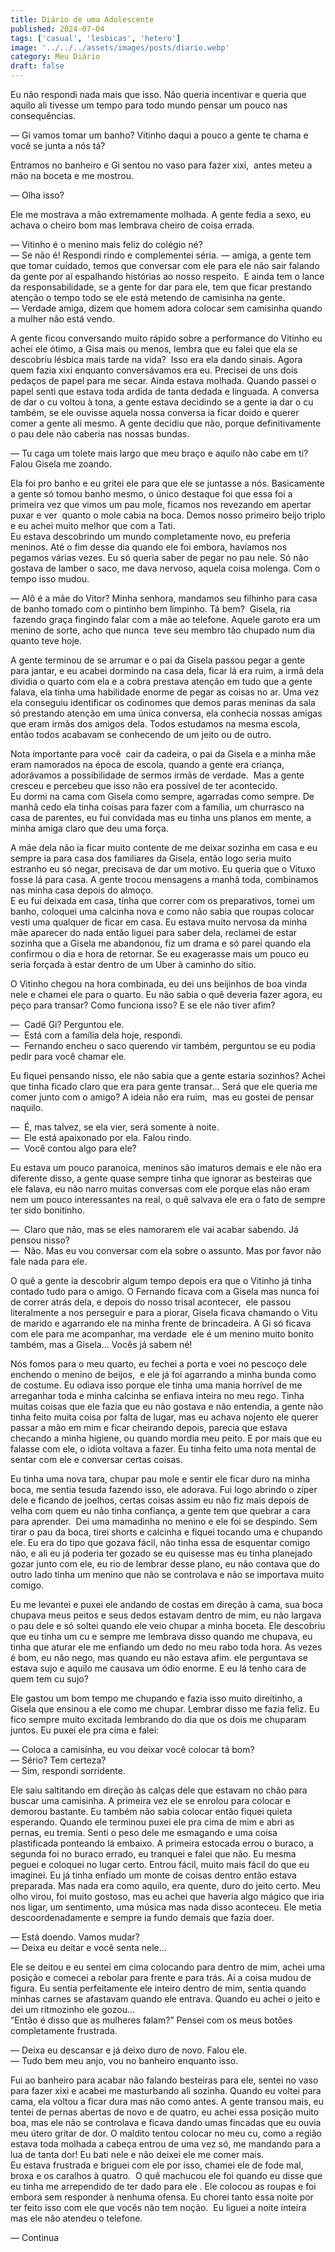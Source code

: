 ```yaml
---
title: Diário de uma Adolescente
published: 2024-07-04
tags: ['casual', 'lesbicas', 'hetero']
image: '../../../assets/images/posts/diario.webp'
category: Meu Diário
draft: false
---
```

Eu não respondi nada mais que isso. Não queria incentivar e queria que aquilo ali tivesse um tempo para todo mundo pensar um pouco nas consequências.

— Gi vamos tomar um banho? Vitinho daqui a pouco a gente te chama e você se junta a nós tá?

Entramos no banheiro e Gi sentou no vaso para fazer xixi,  antes meteu a mão na boceta e me mostrou.

— Olha isso?

Ele me mostrava a mão extremamente molhada. A gente fedia a sexo, eu achava o cheiro bom mas lembrava cheiro de coisa errada.

— Vitinho é o menino mais feliz do colégio né?   
— Se não é! Respondi rindo e complementei séria. — amiga, a gente tem que tomar cuidado, temos que conversar com ele para ele não sair falando da gente por aí espalhando histórias ao nosso respeito.  E ainda tem o lance da responsabilidade, se a gente for dar para ele, tem que ficar prestando atenção o tempo todo se ele está metendo de camisinha na gente.  
— Verdade amiga, dizem que homem adora colocar sem camisinha quando a mulher não está vendo.

A gente ficou conversando muito rápido sobre a performance do Vitinho eu achei ele ótimo, a Gisa mais ou menos, lembra que eu falei que ela se descobriu lésbica mais tarde na vida?  Isso era ela dando sinais. Agora quem fazia xixi enquanto conversávamos era eu. Precisei de uns dois pedaços de papel para me secar. Ainda estava molhada. Quando passei o papel senti que estava toda ardida de tanta dedada e linguada. A conversa de dar o cu voltou à tona, a gente estava decidindo se a gente ia dar o cu também, se ele ouvisse aquela nossa conversa ia ficar doido e querer comer a gente ali mesmo. A gente decidiu que não, porque definitivamente o pau dele não caberia nas nossas bundas.

— Tu caga um tolete mais largo que meu braço e aquilo não cabe em ti? Falou Gisela me zoando.

Ela foi pro banho e eu gritei ele para que ele se juntasse a nós. Basicamente a gente só tomou banho mesmo, o único destaque foi que essa foi a primeira vez que vimos um pau mole, ficamos nos revezando em apertar puxar e ver  quanto o mole cabia na boca. Demos nosso primeiro beijo triplo e eu achei muito melhor que com a Tati.  
Eu estava descobrindo um mundo completamente novo, eu preferia meninos. Até o fim desse dia quando ele foi embora, havíamos nos pegamos várias vezes. Eu só queria saber de pegar no pau nele. Só não gostava de lamber o saco, me dava nervoso, aquela coisa molenga. Com o tempo isso mudou.

— Alô é a mãe do Vitor? Minha senhora, mandamos seu filhinho para casa de banho tomado com o pintinho bem limpinho. Tá bem?  Gisela, ria  fazendo graça fingindo falar com a mãe ao telefone. Aquele garoto era um menino de sorte, acho que nunca  teve seu membro tão chupado num dia quanto teve hoje.

A gente terminou de se arrumar e o pai da Gisela passou pegar a gente para jantar, e eu acabei dormindo na casa dela, ficar lá era ruim, a irmã dela dividia o quarto com ela e a cobra prestava atenção em tudo que a gente falava, ela tinha uma habilidade enorme de pegar as coisas no ar. Uma vez ela conseguiu identificar os codinomes que demos paras meninas da sala só prestando atenção em uma única conversa, ela conhecia nossas amigas que eram irmãs dos amigos dela. Todos estudamos na mesma escola, então todos acabavam se conhecendo de um jeito ou de outro.

Nota importante para você  cair da cadeira, o pai da Gisela e a minha mãe eram namorados na época de escola, quando a gente era criança, adorávamos a possibilidade de sermos irmãs de verdade.  Mas a gente cresceu e percebeu que isso não era possível de ter acontecido.   
Eu dormi na cama com Gisela como sempre, agarradas como sempre. De manhã cedo ela tinha coisas para fazer com a família, um churrasco na casa de parentes, eu fui convidada mas eu tinha uns planos em mente, a minha amiga claro que deu uma força.

A mãe dela não ia ficar muito contente de me deixar sozinha em casa e eu sempre ia para casa dos familiares da Gisela, então logo seria muito estranho eu só negar, precisava de dar um motivo. Eu queria que o Vituxo fosse lá para casa. A gente trocou mensagens a manhã toda, combinamos nas minha casa depois do almoço.   
E eu fui deixada em casa, tinha que correr com os preparativos, tomei um banho, coloquei uma calcinha nova e como não sabia que roupas colocar vesti uma qualquer de ficar em casa. Eu estava muito nervosa da minha mãe aparecer do nada então liguei para saber dela, reclamei de estar sozinha que a Gisela me abandonou, fiz um drama e só parei quando ela confirmou o dia e hora de retornar. Se eu exagerasse mais um pouco eu seria forçada à estar dentro de um Uber à caminho do sítio.

O Vitinho chegou na hora combinada, eu dei uns beijinhos de boa vinda nele e chamei ele para o quarto. Eu não sabia o quê deveria fazer agora, eu peço para transar? Como funciona isso? E se ele não tiver afim?

—  Cadê Gi? Perguntou ele.  
—  Está com a família dela hoje, respondi.  
—  Fernando encheu o saco querendo vir também, perguntou se eu podia pedir para você chamar ele.

Eu fiquei pensando nisso, ele não sabia que a gente estaria sozinhos? Achei que tinha ficado claro que era para gente transar… Será que ele queria me comer junto com o amigo? A ideia não era ruim,  mas eu gostei de pensar naquilo.

—  É, mas talvez, se ela vier, será somente à noite.   
—  Ele está apaixonado por ela. Falou rindo.   
—  Você contou algo para ele?

Eu estava um pouco paranoica, meninos são imaturos demais e ele não era diferente disso, a gente quase sempre tinha que ignorar as besteiras que ele falava, eu não narro muitas conversas com ele porque elas não eram nem um pouco interessantes na real, o quê salvava ele era o fato de sempre ter sido bonitinho.

—  Claro que não, mas se eles namorarem ele vai acabar sabendo. Já pensou nisso?   
—  Não. Mas eu vou conversar com ela sobre o assunto. Mas por favor não fale nada para ele.

O quê a gente ia descobrir algum tempo depois era que o Vitinho já tinha contado tudo para o amigo. O Fernando ficava com a Gisela mas nunca foi de correr atrás dela, e depois do nosso trisal acontecer,  ele passou literalmente a nos perseguir e para a piorar, Gisela ficava chamando o Vitu de marido e agarrando ele na minha frente de brincadeira. A Gi só ficava com ele para me acompanhar, ma verdade  ele é um menino muito bonito também, mas a Gisela… Vocês já sabem né!

Nós fomos para o meu quarto, eu fechei a porta e voei no pescoço dele enchendo o menino de beijos,  e ele já foi agarrando a minha bunda como de costume. Eu odiava isso porque ele tinha uma mania horrível de me arreganhar toda e minha calcinha se enfiava inteira no meu rego. Tinha muitas coisas que ele fazia que eu não gostava e não entendia, a gente não tinha feito muita coisa por falta de lugar, mas eu achava nojento ele querer passar a mão em mim e ficar cheirando depois, parecia que estava checando a minha higiene, ou quando mordia meu peito. E por mais que eu falasse com ele, o idiota voltava a fazer. Eu tinha feito uma nota mental de sentar com ele e conversar certas coisas.

Eu tinha uma nova tara, chupar pau mole e sentir ele ficar duro na minha boca, me sentia tesuda fazendo isso, ele adorava. Fui logo abrindo o zíper dele e ficando de joelhos, certas coisas assim eu não fiz mais depois de velha com quem eu não tinha confiança, a gente tem que quebrar a cara para aprender.  Dei uma mamadinha no menino e ele foi se despindo. Sem tirar o pau da boca, tirei shorts e calcinha e fiquei tocando uma e chupando ele. Eu era do tipo que gozava fácil, não tinha essa de esquentar comigo não, e ali eu já poderia ter gozado se eu quisesse mas eu tinha planejado gozar junto com ele, eu rio de lembrar desse plano, eu não contava que do outro lado tinha um menino que não se controlava e não se importava muito comigo.

Eu me levantei e puxei ele andando de costas em direção à cama, sua boca chupava meus peitos e seus dedos estavam dentro de mim, eu não largava o pau dele e só soltei quando ele veio chupar a minha boceta. Ele descobriu que eu tinha um cu e sempre me lembrava disso quando me chupava, eu tinha que aturar ele me enfiando um dedo no meu rabo toda hora. As vezes é bom, eu não nego, mas quando eu não estava afim. ele perguntava se estava sujo e aquilo me causava um ódio enorme. E eu lá tenho cara de quem tem cu sujo?

Ele gastou um bom tempo me chupando e fazia isso muito direitinho, a Gisela que ensinou a ele como me chupar. Lembrar disso me fazia feliz. Eu fico sempre muito excitada lembrando do dia que os dois me chuparam juntos. Eu puxei ele pra cima e falei:

— Coloca a camisinha, eu vou deixar você colocar tá bom?   
— Sério? Tem certeza?   
— Sim, respondi sorridente.

Ele saiu saltitando em direção às calças dele que estavam no chão para buscar uma camisinha. A primeira vez ele se enrolou para colocar e demorou bastante. Eu também não sabia colocar então fiquei quieta esperando. Quando ele terminou puxei ele pra cima de mim e abri as pernas, eu tremia. Senti o peso dele me esmagando e uma coisa plastificada ponteando lá embaixo. A primeira estocada errou o buraco, a segunda foi no buraco errado, eu tranquei e falei que não. Eu mesma peguei e coloquei no lugar certo. Entrou fácil, muito mais fácil do que eu imaginei. Eu já tinha enfiado um monte de coisas dentro então estava preparada. Mas nada era como aquilo, era quente, duro do jeito certo. Meu olho virou, foi muito gostoso, mas eu achei que haveria algo mágico que iria nos ligar, um sentimento, uma música mas nada disso aconteceu. Ele metia descoordenadamente e sempre ia fundo demais que fazia doer.

— Está doendo. Vamos mudar?   
— Deixa eu deitar e você senta nele…

Ele se deitou e eu sentei em cima colocando para dentro de mim, achei uma posição e comecei a rebolar para frente e para trás. Aí a coisa mudou de figura. Eu sentia perfeitamente ele inteiro dentro de mim, sentia quando minhas carnes se afastavam quando ele entrava. Quando eu achei o jeito e dei um ritmozinho ele gozou…  
“Então é disso que as mulheres falam?” Pensei com os meus botões completamente frustrada.

— Deixa eu descansar e já deixo duro de novo. Falou ele.  
— Tudo bem meu anjo, vou no banheiro enquanto isso.

Fui ao banheiro para acabar não falando besteiras para ele, sentei no vaso para fazer xixi e acabei me masturbando ali sozinha. Quando eu voltei para cama, ela voltou a ficar dura mas não como antes. A gente transou mais, eu tentei de pernas abertas de novo e de quatro, eu achei essa posição muito boa, mas ele não se controlava e ficava dando umas fincadas que eu ouvia meu útero gritar de dor. O maldito tentou colocar no meu cu, como a região estava toda molhada a cabeça entrou de uma vez só, me mandando para a lua de tanta dor! Eu bati nele e não deixei ele me comer mais.   
Eu estava frustrada e briguei com ele por isso, chamei ele de fode mal, broxa e os caralhos à quatro.  O quê machucou ele foi quando eu disse que eu tinha me arrependido de ter dado para ele . Ele colocou as roupas e foi embora sem responder à nenhuma ofensa. Eu chorei tanto essa noite por ter feito isso com ele que vocês não tem noção.  Eu liguei a noite inteira mas ele não atendeu o telefone.

— Continua

